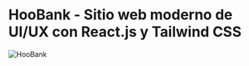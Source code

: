 # HooBank - Sitio web moderno de UI/UX con React.js y Tailwind CSS

![HooBank](https://i.ibb.co/BK1Hn0x/Screenshot-2022-08-08-at-4-05-48-PM.png)